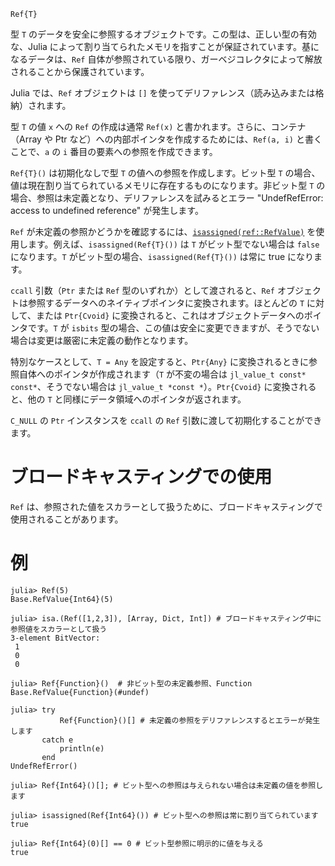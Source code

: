```
Ref{T}
```

型 `T` のデータを安全に参照するオブジェクトです。この型は、正しい型の有効な、Julia によって割り当てられたメモリを指すことが保証されています。基になるデータは、`Ref` 自体が参照されている限り、ガーベジコレクタによって解放されることから保護されています。

Julia では、`Ref` オブジェクトは `[]` を使ってデリファレンス（読み込みまたは格納）されます。

型 `T` の値 `x` への `Ref` の作成は通常 `Ref(x)` と書かれます。さらに、コンテナ（Array や Ptr など）への内部ポインタを作成するためには、`Ref(a, i)` と書くことで、`a` の `i` 番目の要素への参照を作成できます。

`Ref{T}()` は初期化なしで型 `T` の値への参照を作成します。ビット型 `T` の場合、値は現在割り当てられているメモリに存在するものになります。非ビット型 `T` の場合、参照は未定義となり、デリファレンスを試みるとエラー "UndefRefError: access to undefined reference" が発生します。

`Ref` が未定義の参照かどうかを確認するには、[`isassigned(ref::RefValue)`](@ref) を使用します。例えば、`isassigned(Ref{T}())` は `T` がビット型でない場合は `false` になります。`T` がビット型の場合、`isassigned(Ref{T}())` は常に true になります。

`ccall` 引数（`Ptr` または `Ref` 型のいずれか）として渡されると、`Ref` オブジェクトは参照するデータへのネイティブポインタに変換されます。ほとんどの `T` に対して、または `Ptr{Cvoid}` に変換されると、これはオブジェクトデータへのポインタです。`T` が `isbits` 型の場合、この値は安全に変更できますが、そうでない場合は変更は厳密に未定義の動作となります。

特別なケースとして、`T = Any` を設定すると、`Ptr{Any}` に変換されるときに参照自体へのポインタが作成されます（`T` が不変の場合は `jl_value_t const* const*`、そうでない場合は `jl_value_t *const *`）。`Ptr{Cvoid}` に変換されると、他の `T` と同様にデータ領域へのポインタが返されます。

`C_NULL` の `Ptr` インスタンスを `ccall` の `Ref` 引数に渡して初期化することができます。

# ブロードキャスティングでの使用

`Ref` は、参照された値をスカラーとして扱うために、ブロードキャスティングで使用されることがあります。

# 例

```jldoctest
julia> Ref(5)
Base.RefValue{Int64}(5)

julia> isa.(Ref([1,2,3]), [Array, Dict, Int]) # ブロードキャスティング中に参照値をスカラーとして扱う
3-element BitVector:
 1
 0
 0

julia> Ref{Function}()  # 非ビット型の未定義参照、Function
Base.RefValue{Function}(#undef)

julia> try
           Ref{Function}()[] # 未定義の参照をデリファレンスするとエラーが発生します
       catch e
           println(e)
       end
UndefRefError()

julia> Ref{Int64}()[]; # ビット型への参照は与えられない場合は未定義の値を参照します

julia> isassigned(Ref{Int64}()) # ビット型への参照は常に割り当てられています
true

julia> Ref{Int64}(0)[] == 0 # ビット型参照に明示的に値を与える
true
```

